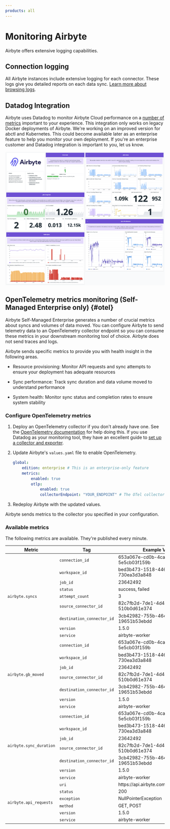 ```yaml
---
products: all
---
```


# Monitoring Airbyte

Airbyte offers extensive logging capabilities.

## Connection logging

All Airbyte instances include extensive logging for each connector. These logs give you detailed reports on each data sync. [Learn more about browsing logs](browsing-output-logs).

## Datadog Integration

Airbyte uses Datadog to monitor Airbyte Cloud performance on a [number of metrics](https://docs.datadoghq.com/integrations/airbyte/#data-collected) important to your experience. This integration only works on legacy Docker deployments of Airbyte. We're working on an improved version for abctl and Kubernetes. This could become available later as an enterprise feature to help you monitor your own deployment. If you're an enterprise customer and Datadog integration is important to you, let us know.

![Datadog's Airbyte Integration Dashboard](assets/DatadogAirbyteIntegration_OutOfTheBox_Dashboard.png)

## OpenTelemetry metrics monitoring (Self-Managed Enterprise only) {#otel}

Airbyte Self-Managed Enterprise generates a number of crucial metrics about syncs and volumes of data moved. You can configure Airbyte to send telemetry data to an OpenTelemetry collector endpoint so you can consume these metrics in your downstream monitoring tool of choice. Airbyte does not send traces and logs.

Airbyte sends specific metrics to provide you with health insight in the following areas.

- Resource provisioning: Monitor API requests and sync attempts to ensure your deployment has adequate resources

- Sync performance: Track sync duration and data volume moved to understand performance

- System health: Monitor sync status and completion rates to ensure system stability

### Configure OpenTelemetry metrics

1. Deploy an OpenTelemetry collector if you don't already have one. See the [OpenTelemetry documentation](https://opentelemetry.io/docs/collector/getting-started/#kubernetes) for help doing this. If you use Datadog as your monitoring tool, they have an excellent guide to [set up a collector and exporter](https://docs.datadoghq.com/opentelemetry/collector_exporter/).

2. Update Airbyte's `values.yaml` file to enable OpenTelemetry.

    ```yaml title="values.yaml"
    global:
        edition: enterprise # This is an enterprise-only feature
        metrics:
            enabled: true
            otlp:
                enabled: true
                collectorEndpoint: "YOUR_ENDPOINT" # The OTel collector endpoint Airbyte sends metrics to. You configure this endpoint outside of Airbyte as part of your OTel deployment.
    ```

3. Redeploy Airbyte with the updated values.

Airbyte sends metrics to the collector you specified in your configuration.

### Available metrics

The following metrics are available. They're published every minute.

<table>
  <thead>
    <tr>
      <th>Metric</th>
      <th>Tag</th>
      <th>Example Value</th>
    </tr>
  </thead>
  <tbody>
    <tr>
      <td rowspan="9"><code>airbyte.syncs</code></td>
      <td><code>connection_id</code></td>
      <td>653a067e-cd0b-4cab-96b5-5e5cb03f159b</td>
    </tr>
    <tr>
      <td><code>workspace_id</code></td>
      <td>bed3b473-1518-4461-a37f-730ea3d3a848</td>
    </tr>
    <tr>
      <td><code>job_id</code></td>
      <td>23642492</td>
    </tr>
    <tr>
      <td><code>status</code></td>
      <td>success, failed</td>
    </tr>
    <tr>
      <td><code>attempt_count</code></td>
      <td>3</td>
    </tr>
    <tr>
      <td><code>source_connector_id</code></td>
      <td>82c7fb2d-7de1-4d4e-b12e-510b0d61e374</td>
    </tr>
    <tr>
      <td><code>destination_connector_id</code></td>
      <td>3cb42982-755b-4644-9ed4-19651b53ebdd</td>
    </tr>
    <tr>
      <td><code>version</code></td>
      <td>1.5.0</td>
    </tr>
    <tr>
      <td><code>service</code></td>
      <td>airbyte-worker</td>
    </tr>
    <tr>
      <td rowspan="7"><code>airbyte.gb_moved</code></td>
      <td><code>connection_id</code></td>
      <td>653a067e-cd0b-4cab-96b5-5e5cb03f159b</td>
    </tr>
    <tr>
      <td><code>workspace_id</code></td>
      <td>bed3b473-1518-4461-a37f-730ea3d3a848</td>
    </tr>
    <tr>
      <td><code>job_id</code></td>
      <td>23642492</td>
    </tr>
    <tr>
      <td><code>source_connector_id</code></td>
      <td>82c7fb2d-7de1-4d4e-b12e-510b0d61e374</td>
    </tr>
    <tr>
      <td><code>destination_connector_id</code></td>
      <td>3cb42982-755b-4644-9ed4-19651b53ebdd</td>
    </tr>
    <tr>
      <td><code>version</code></td>
      <td>1.5.0</td>
    </tr>
    <tr>
      <td><code>service</code></td>
      <td>airbyte-worker</td>
    </tr>
    <tr>
      <td rowspan="7"><code>airbyte.sync_duration</code></td>
      <td><code>connection_id</code></td>
      <td>653a067e-cd0b-4cab-96b5-5e5cb03f159b</td>
    </tr>
    <tr>
      <td><code>workspace_id</code></td>
      <td>bed3b473-1518-4461-a37f-730ea3d3a848</td>
    </tr>
    <tr>
      <td><code>job_id</code></td>
      <td>23642492</td>
    </tr>
    <tr>
      <td><code>source_connector_id</code></td>
      <td>82c7fb2d-7de1-4d4e-b12e-510b0d61e374</td>
    </tr>
    <tr>
      <td><code>destination_connector_id</code></td>
      <td>3cb42982-755b-4644-9ed4-19651b53ebdd</td>
    </tr>
    <tr>
      <td><code>version</code></td>
      <td>1.5.0</td>
    </tr>
    <tr>
      <td><code>service</code></td>
      <td>airbyte-worker</td>
    </tr>
    <tr>
      <td rowspan="7"><code>airbyte.api_requests</code></td>
      <td><code>uri</code></td>
      <td>https://api.airbyte.com/v1/applications</td>
    </tr>
    <tr>
      <td><code>status</code></td>
      <td>200</td>
    </tr>
    <tr>
      <td><code>exception</code></td>
      <td>NullPointerException</td>
    </tr>
    <tr>
      <td><code>method</code></td>
      <td>GET, POST</td>
    </tr>
    <tr>
      <td><code>version</code></td>
      <td>1.5.0</td>
    </tr>
    <tr>
      <td><code>service</code></td>
      <td>airbyte-worker</td>
    </tr>
  </tbody>
</table>
